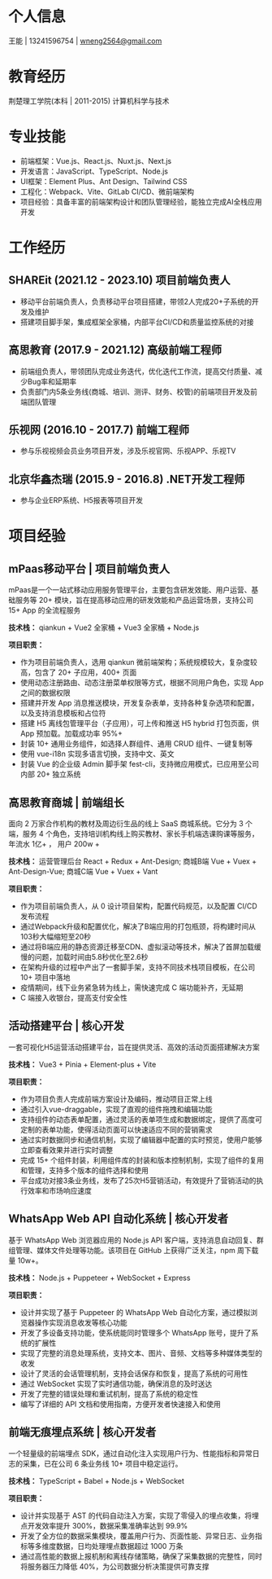 # 个人信息
王能 | 13241596754 | wneng2564@gmail.com

# 教育经历
荆楚理工学院(本科 | 2011-2015) 计算机科学与技术

# 专业技能
- 前端框架：Vue.js、React.js、Nuxt.js、Next.js
- 开发语言：JavaScript、TypeScript、Node.js
- UI框架：Element Plus、Ant Design、Tailwind CSS
- 工程化：Webpack、Vite、GitLab CI/CD、微前端架构
- 项目经验：具备丰富的前端架构设计和团队管理经验，能独立完成AI全栈应用开发

# 工作经历
## SHAREit (2021.12 - 2023.10) 项目前端负责人
- 移动平台前端负责人，负责移动平台项目搭建，带领2人完成20+子系统的开发及维护
- 搭建项目脚手架，集成框架全家桶，内部平台CI/CD和质量监控系统的对接

## 高思教育 (2017.9 - 2021.12) 高级前端工程师
- 前端组负责人，带领团队完成业务迭代，优化迭代工作流，提高交付质量、减少Bug率和延期率
- 负责部门内5条业务线(商城、培训、测评、财务、校管)的前端项目开发及前端团队管理

## 乐视网 (2016.10 - 2017.7) 前端工程师
- 参与乐视视频会员业务项目开发，涉及乐视官网、乐视APP、乐视TV

## 北京华鑫杰瑞 (2015.9 - 2016.8) .NET开发工程师
- 参与企业ERP系统、H5报表等项目开发

# 项目经验
## mPaas移动平台 | 项目前端负责人
mPaas是一个一站式移动应用服务管理平台，主要包含研发效能、用户运营、基础服务等 20+ 模块，旨在提高移动应用的研发效能和产品运营场景，支持公司 15+ App 的全流程服务

**技术栈：** qiankun + Vue2 全家桶 + Vue3 全家桶 + Node.js

**项目职责：**
- 作为项目前端负责人，选用 qiankun 微前端架构；系统规模较大，复杂度较高，包含了 20+ 子应用，400+ 页面
- 使用动态注册路由、动态注册菜单权限等方式，根据不同用户角色，实现 App 之间的数据权限
- 搭建并开发 App 消息推送模块，开发复杂表单，支持各种复杂选项和配置，以及支持消息模板和占位符
- 搭建 H5 离线包管理平台（子应用），可上传和推送 H5 hybrid 打包页面，供 App 预加载。加载成功率 95%+
- 封装 10+ 通用业务组件，如选择人群组件、通用 CRUD 组件、一键复制等
- 使用 vue-i18n 实现多语言切换，支持中文、英文
- 封装 Vue 的企业级 Admin 脚⼿架 fest-cli，⽀持微应⽤模式，已应⽤⾄公司内部 20+ 独⽴系统

## 高思教育商城 | 前端组长
⾯向 2 万家合作机构的教材及周边衍⽣品的线上 SaaS 商城系统。它分为 3 个端，服务 4 个角色，支持培训机构线上购买教材、家长手机端选课购课等服务，年流水 1亿+ ， 用户 200w +

**技术栈：** 运营管理后台 React + Redux + Ant-Design; 商城B端 Vue + Vuex + Ant-Design-Vue; 商城C端 Vue + Vuex + Vant

**项目职责：**
- 作为项目前端负责人，从 0 设计项目架构，配置代码规范，以及配置 CI/CD 发布流程
- 通过Webpack升级和配置优化，解决了B端应用的打包瓶颈，将构建时间从103秒大幅缩短至20秒
- 通过将B端应用的静态资源迁移至CDN、虚拟滚动等技术，解决了首屏加载缓慢的问题，加载时间由5.8秒优化至2.6秒
- 在架构升级的过程中产出了⼀套脚⼿架，⽀持不同技术栈项⽬模板，在公司 10+ 项⽬中落地
- 疫情期间，线下业务紧急转为线上，需快速完成 C 端功能补齐，无延期
- C 端接入收银台，提高支付安全性

## 活动搭建平台 | 核心开发
一套可视化H5运营活动搭建平台，旨在提供灵活、高效的活动页面搭建解决方案

**技术栈：** Vue3 + Pinia + Element-plus + Vite

**项目职责：**
- 作为项目负责人完成前端方案设计及编码，推动项目正常上线
- 通过引入vue-draggable，实现了直观的组件拖拽和编辑功能
- 支持组件的动态表单配置，通过灵活的表单项生成和数据绑定，提供了高度可定制的表单功能，使得活动页面可以快速适应不同的营销需求
- 通过实时数据同步和通信机制，实现了编辑器中配置的实时预览，使用户能够立即查看效果并进行实时调整
- 完成 15+ 个组件封装，利用组件库的封装和版本控制机制，实现了组件的复用和管理，支持多个版本的组件选择和使用
- 平台成功对接3条业务线，发布了25次H5营销活动，有效提升了营销活动的执行效率和市场响应速度

## WhatsApp Web API 自动化系统 | 核心开发者
基于 WhatsApp Web 浏览器应用的 Node.js API 客户端，支持消息自动回复、群组管理、媒体文件处理等功能。该项目在 GitHub 上获得广泛关注，npm 周下载量 10w+。

**技术栈：** Node.js + Puppeteer + WebSocket + Express

**项目职责：**
- 设计并实现了基于 Puppeteer 的 WhatsApp Web 自动化方案，通过模拟浏览器操作实现消息收发等核心功能
- 开发了多设备支持功能，使系统能同时管理多个 WhatsApp 账号，提升了系统的扩展性
- 实现了完整的消息处理系统，支持文本、图片、音频、文档等多种媒体类型的收发
- 设计了灵活的会话管理机制，支持会话保存和恢复，提高了系统的可用性
- 通过 WebSocket 实现了实时通信功能，确保消息的及时送达
- 开发了完整的错误处理和重试机制，提高了系统的稳定性
- 编写了详细的 API 文档和使用指南，方便开发者快速接入和使用

## 前端无痕埋点系统 | 核心开发者
一个轻量级的前端埋点 SDK，通过自动化注入实现用户行为、性能指标和异常日志的采集，已在公司 6 条业务线 10+ 项目中稳定运行。

**技术栈：** TypeScript + Babel + Node.js + WebSocket

**项目职责：**
- 设计并实现基于 AST 的代码自动注入方案，实现了零侵入的埋点收集，将埋点开发效率提升 300%，数据采集准确率达到 99.9%
- 开发了全方位的数据采集模块，覆盖用户行为、页面性能、异常日志、业务指标等多维度数据，日均处理埋点数据超过 1000 万条
- 通过高性能的数据上报机制和离线存储策略，确保了采集数据的完整性，同时将服务器压力降低 40%，为公司数据分析决策提供可靠支撑
